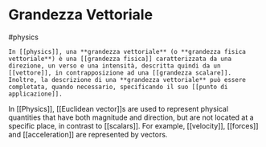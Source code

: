 # Grandezza Vettoriale
#physics
```ad-def
In [[physics]], una **grandezza vettoriale** (o **grandezza fisica vettoriale**) è una [[grandezza fisica]] caratterizzata da una direzione, un verso e una intensità, descritta quindi da un [[vettore]], in contrapposizione ad una [[grandezza scalare]]. Inoltre, la descrizione di una **grandezza vettoriale** può essere completata, quando necessario, specificando il suo [[punto di applicazione]].
```

In [[Physics]], [[Euclidean vector]]s are used to represent physical quantities that have both magnitude and direction, but are not located at a specific place, in contrast to [[scalars]].
For example, [[velocity]], [[forces]] and [[acceleration]] are represented by vectors.
